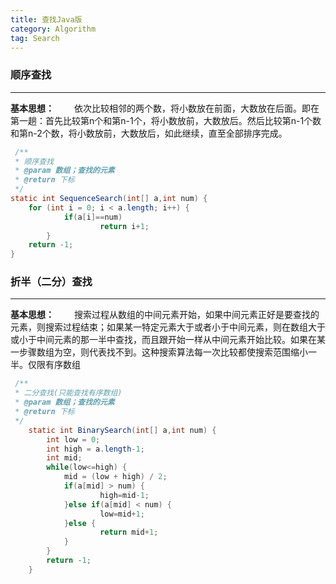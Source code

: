 ```yaml
---
title: 查找Java版
category: Algorithm
tag: Search
---
```


### 顺序查找
---


**基本思想：**
　　依次比较相邻的两个数，将小数放在前面，大数放在后面。即在第一趟：首先比较第n个和第n-1个，将小数放前，大数放后。然后比较第n-1个数和第n-2个数，将小数放前，大数放后，如此继续，直至全部排序完成。


``` java
 /**
 * 顺序查找
 * @param 数组；查找的元素
 * @return 下标
 */
static int SequenceSearch(int[] a,int num) {
    for (int i = 0; i < a.length; i++) {
            if(a[i]==num)
                    return i+1;
        }
    return -1;
}

```

### 折半（二分）查找
---


**基本思想：**
　　搜索过程从数组的中间元素开始，如果中间元素正好是要查找的元素，则搜索过程结束；如果某一特定元素大于或者小于中间元素，则在数组大于或小于中间元素的那一半中查找，而且跟开始一样从中间元素开始比较。如果在某一步骤数组为空，则代表找不到。这种搜索算法每一次比较都使搜索范围缩小一半。仅限有序数组


``` java
 /**
 * 二分查找(只能查找有序数组)
 * @param 数组；查找的元素
 * @return 下标
 */
    static int BinarySearch(int[] a,int num) {
        int low = 0;
        int high = a.length-1;
        int mid;
        while(low<=high) {
            mid = (low + high) / 2;
            if(a[mid] > num) {
                    high=mid-1;
            }else if(a[mid] < num) {
                    low=mid+1;
            }else {
                    return mid+1;
            }
        }    
        return -1;
    }

```
